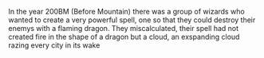 In the year 200BM (Before Mountain) there was a group of wizards who wanted to create a very powerful spell, one so that they could destroy their enemys with a flaming dragon. They miscalculated, their spell had not created fire in the shape of a dragon but a cloud, an exspanding cloud razing every city in its wake